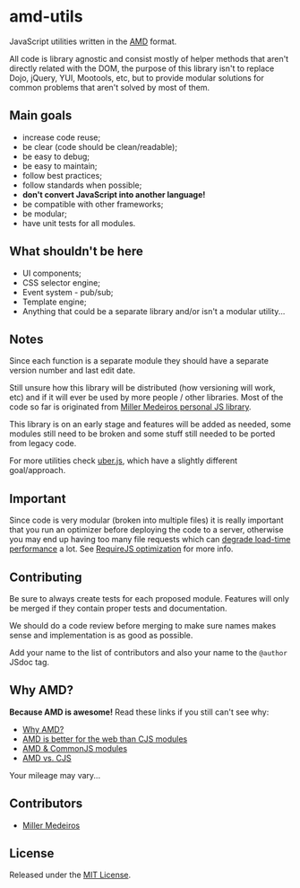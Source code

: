 # amd-utils #

JavaScript utilities written in the [AMD](https://github.com/amdjs/amdjs-api/wiki/AMD)
format.

All code is library agnostic and consist mostly of helper methods that aren't
directly related with the DOM, the purpose of this library isn't to replace
Dojo, jQuery, YUI, Mootools, etc, but to provide modular solutions for common
problems that aren't solved by most of them.



## Main goals ##

 - increase code reuse;
 - be clear (code should be clean/readable);
 - be easy to debug;
 - be easy to maintain;
 - follow best practices;
 - follow standards when possible;
 - **don't convert JavaScript into another language!**
 - be compatible with other frameworks;
 - be modular;
 - have unit tests for all modules.



## What shouldn't be here ##

 - UI components;
 - CSS selector engine;
 - Event system - pub/sub;
 - Template engine;
 - Anything that could be a separate library and/or isn't a modular utility...



## Notes ##

Since each function is a separate module they should have a separate version
number and last edit date.

Still unsure how this library will be distributed (how versioning will work,
etc) and if it will ever be used by more people / other libraries. Most of the
code so far is originated from [Miller Medeiros personal JS
library](https://github.com/millermedeiros/MM_js_lib/).

This library is on an early stage and features will be added as needed, some
modules still need to be broken and some stuff still needed to be ported from
legacy code.

For more utilities check [uber.js](https://github.com/phiggins42/uber.js),
which have a slightly different goal/approach.



## Important ##

Since code is very modular (broken into multiple files) it is really important
that you run an optimizer before deploying the code to a server, otherwise you
may end up having too many file requests which can [degrade load-time
performance](http://developer.yahoo.com/performance/rules.html#num_http) a lot.
See [RequireJS optimization](http://requirejs.org/docs/optimization.html) for
more info.



## Contributing ##

Be sure to always create tests for each proposed module. Features will only be
merged if they contain proper tests and documentation.

We should do a code review before merging to make sure names makes sense and
implementation is as good as possible.

Add your name to the list of contributors and also your name to the `@author`
JSdoc tag.



## Why AMD? ##

**Because AMD is awesome!** Read these links if you still can't see why:

 - [Why AMD?](http://requirejs.org/docs/whyamd.html)
 - [AMD is better for the web than CJS modules](blog.millermedeiros.com/2011/09/amd-is-better-for-the-web-than-commonjs-modules/)
 - [AMD & CommonJS modules](http://briancavalier.com/presentations/pgh-js-amd-10-2011/)
 - [AMD vs. CJS](http://unscriptable.com/index.php/2011/09/30/amd-versus-cjs-whats-the-best-format/)

Your mileage may vary...



## Contributors ##

 - [Miller Medeiros](http://blog.millermedeiros.com/)



## License ##

Released under the [MIT License](http://www.opensource.org/licenses/mit-license.php).
